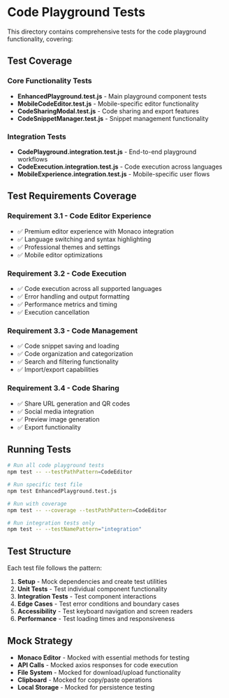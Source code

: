 # Code Playground Tests

This directory contains comprehensive tests for the code playground functionality, covering:

## Test Coverage

### Core Functionality Tests
- **EnhancedPlayground.test.js** - Main playground component tests
- **MobileCodeEditor.test.js** - Mobile-specific editor functionality
- **CodeSharingModal.test.js** - Code sharing and export features
- **CodeSnippetManager.test.js** - Snippet management functionality

### Integration Tests
- **CodePlayground.integration.test.js** - End-to-end playground workflows
- **CodeExecution.integration.test.js** - Code execution across languages
- **MobileExperience.integration.test.js** - Mobile-specific user flows

## Test Requirements Coverage

### Requirement 3.1 - Code Editor Experience
- ✅ Premium editor experience with Monaco integration
- ✅ Language switching and syntax highlighting
- ✅ Professional themes and settings
- ✅ Mobile editor optimizations

### Requirement 3.2 - Code Execution
- ✅ Code execution across all supported languages
- ✅ Error handling and output formatting
- ✅ Performance metrics and timing
- ✅ Execution cancellation

### Requirement 3.3 - Code Management
- ✅ Code snippet saving and loading
- ✅ Code organization and categorization
- ✅ Search and filtering functionality
- ✅ Import/export capabilities

### Requirement 3.4 - Code Sharing
- ✅ Share URL generation and QR codes
- ✅ Social media integration
- ✅ Preview image generation
- ✅ Export functionality

## Running Tests

```bash
# Run all code playground tests
npm test -- --testPathPattern=CodeEditor

# Run specific test file
npm test EnhancedPlayground.test.js

# Run with coverage
npm test -- --coverage --testPathPattern=CodeEditor

# Run integration tests only
npm test -- --testNamePattern="integration"
```

## Test Structure

Each test file follows the pattern:
1. **Setup** - Mock dependencies and create test utilities
2. **Unit Tests** - Test individual component functionality
3. **Integration Tests** - Test component interactions
4. **Edge Cases** - Test error conditions and boundary cases
5. **Accessibility** - Test keyboard navigation and screen readers
6. **Performance** - Test loading times and responsiveness

## Mock Strategy

- **Monaco Editor** - Mocked with essential methods for testing
- **API Calls** - Mocked axios responses for code execution
- **File System** - Mocked for download/upload functionality
- **Clipboard** - Mocked for copy/paste operations
- **Local Storage** - Mocked for persistence testing